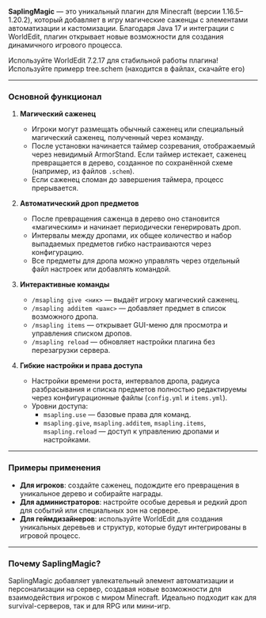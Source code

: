 **SaplingMagic** — это уникальный плагин для Minecraft (версии 1.16.5–1.20.2), который добавляет в игру магические саженцы с элементами автоматизации и кастомизации. Благодаря Java 17 и интеграции с WorldEdit, плагин открывает новые возможности для создания динамичного игрового процесса.

Используйте WorldEdit 7.2.17 для стабильной работы плагина!
Используйте примерр tree.schem (находится в файлах, скачайте его)

---

### **Основной функционал**

1. **Магический саженец**  
   - Игроки могут размещать обычный саженец или специальный магический саженец, полученный через команду.  
   - После установки начинается таймер созревания, отображаемый через невидимый ArmorStand. Если таймер истекает, саженец превращается в дерево, созданное по сохранённой схеме (например, из файлов `.schem`).  
   - Если саженец сломан до завершения таймера, процесс прерывается.  

2. **Автоматический дроп предметов**  
   - После превращения саженца в дерево оно становится «магическим» и начинает периодически генерировать дроп.  
   - Интервалы между дропами, их общее количество и набор выпадаемых предметов гибко настраиваются через конфигурацию.  
   - Все предметы для дропа можно управлять через отдельный файл настроек или добавлять командой.  

3. **Интерактивные команды**  
   - `/msapling give <ник>` — выдаёт игроку магический саженец.  
   - `/msapling additem <шанс>` — добавляет предмет в список возможного дропа.  
   - `/msapling items` — открывает GUI-меню для просмотра и управления списком дропов.  
   - `/msapling reload` — обновляет настройки плагина без перезагрузки сервера.  

4. **Гибкие настройки и права доступа**  
   - Настройки времени роста, интервалов дропа, радиуса разбрасывания и списка предметов полностью редактируемы через конфигурационные файлы (`config.yml` и `items.yml`).  
   - Уровни доступа:  
     - `msapling.use` — базовые права для команд.  
     - `msapling.give`, `msapling.additem`, `msapling.items`, `msapling.reload` — доступ к управлению дропами и настройками.  

---

### **Примеры применения**
- **Для игроков**: создайте саженец, подождите его превращения в уникальное дерево и собирайте награды.  
- **Для администраторов**: настройте особые деревья и редкий дроп для событий или специальных зон на сервере.  
- **Для геймдизайнеров**: используйте WorldEdit для создания уникальных деревьев и структур, которые будут интегрированы в игровой процесс.  

---

### **Почему SaplingMagic?**
SaplingMagic добавляет увлекательный элемент автоматизации и персонализации на сервер, создавая новые возможности для взаимодействия игроков с миром Minecraft. Идеально подходит как для survival-серверов, так и для RPG или мини-игр.
